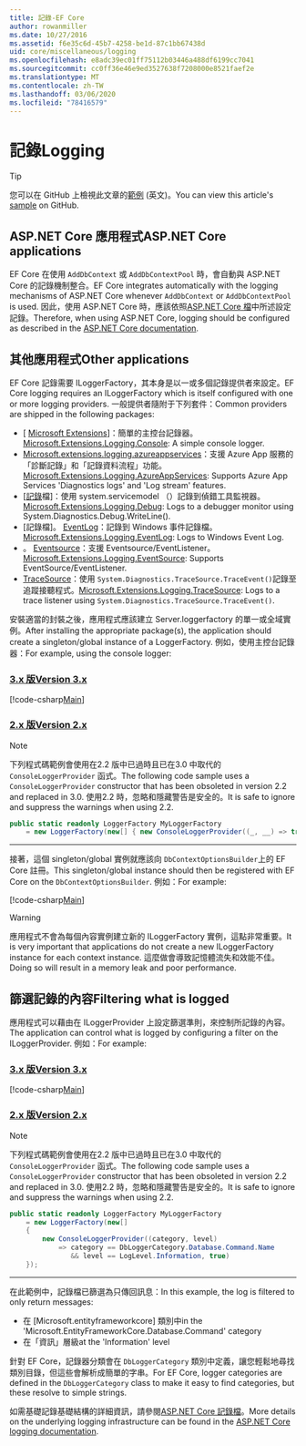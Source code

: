 ```yaml
---
title: 記錄-EF Core
author: rowanmiller
ms.date: 10/27/2016
ms.assetid: f6e35c6d-45b7-4258-be1d-87c1bb67438d
uid: core/miscellaneous/logging
ms.openlocfilehash: e8adc39ec01ff75112b03446a488df6199cc7041
ms.sourcegitcommit: cc0ff36e46e9ed3527638f7208000e8521faef2e
ms.translationtype: MT
ms.contentlocale: zh-TW
ms.lasthandoff: 03/06/2020
ms.locfileid: "78416579"
---
```

# <a name="logging"></a><span data-ttu-id="06920-102">記錄</span><span class="sxs-lookup"><span data-stu-id="06920-102">Logging</span></span>

> [!TIP]  
> <span data-ttu-id="06920-103">您可以在 GitHub 上檢視此文章的[範例](https://github.com/dotnet/EntityFramework.Docs/tree/master/samples/core/Miscellaneous/Logging) \(英文\)。</span><span class="sxs-lookup"><span data-stu-id="06920-103">You can view this article's [sample](https://github.com/dotnet/EntityFramework.Docs/tree/master/samples/core/Miscellaneous/Logging) on GitHub.</span></span>

## <a name="aspnet-core-applications"></a><span data-ttu-id="06920-104">ASP.NET Core 應用程式</span><span class="sxs-lookup"><span data-stu-id="06920-104">ASP.NET Core applications</span></span>

<span data-ttu-id="06920-105">EF Core 在使用 `AddDbContext` 或 `AddDbContextPool` 時，會自動與 ASP.NET Core 的記錄機制整合。</span><span class="sxs-lookup"><span data-stu-id="06920-105">EF Core integrates automatically with the logging mechanisms of ASP.NET Core whenever `AddDbContext` or `AddDbContextPool` is used.</span></span> <span data-ttu-id="06920-106">因此，使用 ASP.NET Core 時，應該依照[ASP.NET Core 檔](https://docs.microsoft.com/aspnet/core/fundamentals/logging?tabs=aspnetcore2x)中所述設定記錄。</span><span class="sxs-lookup"><span data-stu-id="06920-106">Therefore, when using ASP.NET Core, logging should be configured as described in the [ASP.NET Core documentation](https://docs.microsoft.com/aspnet/core/fundamentals/logging?tabs=aspnetcore2x).</span></span>

## <a name="other-applications"></a><span data-ttu-id="06920-107">其他應用程式</span><span class="sxs-lookup"><span data-stu-id="06920-107">Other applications</span></span>

<span data-ttu-id="06920-108">EF Core 記錄需要 ILoggerFactory，其本身是以一或多個記錄提供者來設定。</span><span class="sxs-lookup"><span data-stu-id="06920-108">EF Core logging requires an ILoggerFactory which is itself configured with one or more logging providers.</span></span> <span data-ttu-id="06920-109">一般提供者隨附于下列套件：</span><span class="sxs-lookup"><span data-stu-id="06920-109">Common providers are shipped in the following packages:</span></span>

* <span data-ttu-id="06920-110">[ [Microsoft Extensions](https://www.nuget.org/packages/Microsoft.Extensions.Logging.Console/)]：簡單的主控台記錄器。</span><span class="sxs-lookup"><span data-stu-id="06920-110">[Microsoft.Extensions.Logging.Console](https://www.nuget.org/packages/Microsoft.Extensions.Logging.Console/): A simple console logger.</span></span>
* <span data-ttu-id="06920-111">[Microsoft.extensions.logging.azureappservices](https://www.nuget.org/packages/Microsoft.Extensions.Logging.AzureAppServices/)：支援 Azure App 服務的「診斷記錄」和「記錄資料流程」功能。</span><span class="sxs-lookup"><span data-stu-id="06920-111">[Microsoft.Extensions.Logging.AzureAppServices](https://www.nuget.org/packages/Microsoft.Extensions.Logging.AzureAppServices/): Supports Azure App Services 'Diagnostics logs' and 'Log stream' features.</span></span>
* <span data-ttu-id="06920-112">[[記錄](https://www.nuget.org/packages/Microsoft.Extensions.Logging.Debug/)檔]：使用 system.servicemodel （）記錄到偵錯工具監視器。</span><span class="sxs-lookup"><span data-stu-id="06920-112">[Microsoft.Extensions.Logging.Debug](https://www.nuget.org/packages/Microsoft.Extensions.Logging.Debug/): Logs to a debugger monitor using System.Diagnostics.Debug.WriteLine().</span></span>
* <span data-ttu-id="06920-113">[記錄檔]。 [EventLog](https://www.nuget.org/packages/Microsoft.Extensions.Logging.EventLog/)：記錄到 Windows 事件記錄檔。</span><span class="sxs-lookup"><span data-stu-id="06920-113">[Microsoft.Extensions.Logging.EventLog](https://www.nuget.org/packages/Microsoft.Extensions.Logging.EventLog/): Logs to Windows Event Log.</span></span>
* <span data-ttu-id="06920-114">。 [Eventsource](https://www.nuget.org/packages/Microsoft.Extensions.Logging.EventSource/)：支援 Eventsource/EventListener。</span><span class="sxs-lookup"><span data-stu-id="06920-114">[Microsoft.Extensions.Logging.EventSource](https://www.nuget.org/packages/Microsoft.Extensions.Logging.EventSource/): Supports EventSource/EventListener.</span></span>
* <span data-ttu-id="06920-115">[TraceSource](https://www.nuget.org/packages/Microsoft.Extensions.Logging.TraceSource/)：使用 `System.Diagnostics.TraceSource.TraceEvent()`記錄至追蹤接聽程式。</span><span class="sxs-lookup"><span data-stu-id="06920-115">[Microsoft.Extensions.Logging.TraceSource](https://www.nuget.org/packages/Microsoft.Extensions.Logging.TraceSource/): Logs to a trace listener using `System.Diagnostics.TraceSource.TraceEvent()`.</span></span>

<span data-ttu-id="06920-116">安裝適當的封裝之後，應用程式應該建立 Server.loggerfactory 的單一或全域實例。</span><span class="sxs-lookup"><span data-stu-id="06920-116">After installing the appropriate package(s), the application should create a singleton/global instance of a LoggerFactory.</span></span> <span data-ttu-id="06920-117">例如，使用主控台記錄器：</span><span class="sxs-lookup"><span data-stu-id="06920-117">For example, using the console logger:</span></span>

### <a name="version-3x"></a>[<span data-ttu-id="06920-118">3.x 版</span><span class="sxs-lookup"><span data-stu-id="06920-118">Version 3.x</span></span>](#tab/v3)

[!code-csharp[Main](../../../samples/core/Miscellaneous/Logging/Logging/BloggingContext.cs#DefineLoggerFactory)]

### <a name="version-2x"></a>[<span data-ttu-id="06920-119">2.x 版</span><span class="sxs-lookup"><span data-stu-id="06920-119">Version 2.x</span></span>](#tab/v2)

> [!NOTE]
> <span data-ttu-id="06920-120">下列程式碼範例會使用在2.2 版中已過時且已在3.0 中取代的 `ConsoleLoggerProvider` 函式。</span><span class="sxs-lookup"><span data-stu-id="06920-120">The following code sample uses a `ConsoleLoggerProvider` constructor that has been obsoleted in version 2.2 and replaced in 3.0.</span></span> <span data-ttu-id="06920-121">使用2.2 時，忽略和隱藏警告是安全的。</span><span class="sxs-lookup"><span data-stu-id="06920-121">It is safe to ignore and suppress the warnings when using 2.2.</span></span>

``` csharp
public static readonly LoggerFactory MyLoggerFactory
    = new LoggerFactory(new[] { new ConsoleLoggerProvider((_, __) => true, true) });
```

***

<span data-ttu-id="06920-122">接著，這個 singleton/global 實例就應該向 `DbContextOptionsBuilder`上的 EF Core 註冊。</span><span class="sxs-lookup"><span data-stu-id="06920-122">This singleton/global instance should then be registered with EF Core on the `DbContextOptionsBuilder`.</span></span> <span data-ttu-id="06920-123">例如：</span><span class="sxs-lookup"><span data-stu-id="06920-123">For example:</span></span>

[!code-csharp[Main](../../../samples/core/Miscellaneous/Logging/Logging/BloggingContext.cs#RegisterLoggerFactory)]

> [!WARNING]
> <span data-ttu-id="06920-124">應用程式不會為每個內容實例建立新的 ILoggerFactory 實例，這點非常重要。</span><span class="sxs-lookup"><span data-stu-id="06920-124">It is very important that applications do not create a new ILoggerFactory instance for each context instance.</span></span> <span data-ttu-id="06920-125">這麼做會導致記憶體流失和效能不佳。</span><span class="sxs-lookup"><span data-stu-id="06920-125">Doing so will result in a memory leak and poor performance.</span></span>

## <a name="filtering-what-is-logged"></a><span data-ttu-id="06920-126">篩選記錄的內容</span><span class="sxs-lookup"><span data-stu-id="06920-126">Filtering what is logged</span></span>

<span data-ttu-id="06920-127">應用程式可以藉由在 ILoggerProvider 上設定篩選準則，來控制所記錄的內容。</span><span class="sxs-lookup"><span data-stu-id="06920-127">The application can control what is logged by configuring a filter on the ILoggerProvider.</span></span> <span data-ttu-id="06920-128">例如：</span><span class="sxs-lookup"><span data-stu-id="06920-128">For example:</span></span>

### <a name="version-3x"></a>[<span data-ttu-id="06920-129">3.x 版</span><span class="sxs-lookup"><span data-stu-id="06920-129">Version 3.x</span></span>](#tab/v3)

[!code-csharp[Main](../../../samples/core/Miscellaneous/Logging/Logging/BloggingContextWithFiltering.cs#DefineLoggerFactory)]

### <a name="version-2x"></a>[<span data-ttu-id="06920-130">2.x 版</span><span class="sxs-lookup"><span data-stu-id="06920-130">Version 2.x</span></span>](#tab/v2)

> [!NOTE]
> <span data-ttu-id="06920-131">下列程式碼範例會使用在2.2 版中已過時且已在3.0 中取代的 `ConsoleLoggerProvider` 函式。</span><span class="sxs-lookup"><span data-stu-id="06920-131">The following code sample uses a `ConsoleLoggerProvider` constructor that has been obsoleted in version 2.2 and replaced in 3.0.</span></span> <span data-ttu-id="06920-132">使用2.2 時，忽略和隱藏警告是安全的。</span><span class="sxs-lookup"><span data-stu-id="06920-132">It is safe to ignore and suppress the warnings when using 2.2.</span></span>

``` csharp
public static readonly LoggerFactory MyLoggerFactory
    = new LoggerFactory(new[]
    {
        new ConsoleLoggerProvider((category, level)
            => category == DbLoggerCategory.Database.Command.Name
               && level == LogLevel.Information, true)
    });
```

***

<span data-ttu-id="06920-133">在此範例中，記錄檔已篩選為只傳回訊息：</span><span class="sxs-lookup"><span data-stu-id="06920-133">In this example, the log is filtered to only return messages:</span></span>

* <span data-ttu-id="06920-134">在 [Microsoft.entityframeworkcore] 類別中</span><span class="sxs-lookup"><span data-stu-id="06920-134">in the 'Microsoft.EntityFrameworkCore.Database.Command' category</span></span>
* <span data-ttu-id="06920-135">在「資訊」層級</span><span class="sxs-lookup"><span data-stu-id="06920-135">at the 'Information' level</span></span>

<span data-ttu-id="06920-136">針對 EF Core，記錄器分類會在 `DbLoggerCategory` 類別中定義，讓您輕鬆地尋找類別目錄，但這些會解析成簡單的字串。</span><span class="sxs-lookup"><span data-stu-id="06920-136">For EF Core, logger categories are defined in the `DbLoggerCategory` class to make it easy to find categories, but these resolve to simple strings.</span></span>

<span data-ttu-id="06920-137">如需基礎記錄基礎結構的詳細資訊，請參閱[ASP.NET Core 記錄檔](https://docs.microsoft.com/aspnet/core/fundamentals/logging?tabs=aspnetcore2x)。</span><span class="sxs-lookup"><span data-stu-id="06920-137">More details on the underlying logging infrastructure can be found in the [ASP.NET Core logging documentation](https://docs.microsoft.com/aspnet/core/fundamentals/logging?tabs=aspnetcore2x).</span></span>
